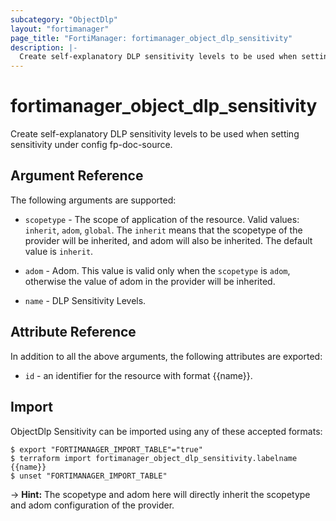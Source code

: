 ```yaml
---
subcategory: "ObjectDlp"
layout: "fortimanager"
page_title: "FortiManager: fortimanager_object_dlp_sensitivity"
description: |-
  Create self-explanatory DLP sensitivity levels to be used when setting sensitivity under config fp-doc-source.
---
```


# fortimanager_object_dlp_sensitivity
Create self-explanatory DLP sensitivity levels to be used when setting sensitivity under config fp-doc-source.

## Argument Reference


The following arguments are supported:

* `scopetype` - The scope of application of the resource. Valid values: `inherit`, `adom`, `global`. The `inherit` means that the scopetype of the provider will be inherited, and adom will also be inherited. The default value is `inherit`.
* `adom` - Adom. This value is valid only when the `scopetype` is `adom`, otherwise the value of adom in the provider will be inherited.

* `name` - DLP Sensitivity Levels.


## Attribute Reference

In addition to all the above arguments, the following attributes are exported:
* `id` - an identifier for the resource with format {{name}}.

## Import

ObjectDlp Sensitivity can be imported using any of these accepted formats:
```
$ export "FORTIMANAGER_IMPORT_TABLE"="true"
$ terraform import fortimanager_object_dlp_sensitivity.labelname {{name}}
$ unset "FORTIMANAGER_IMPORT_TABLE"
```
-> **Hint:** The scopetype and adom here will directly inherit the scopetype and adom configuration of the provider.
